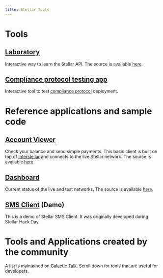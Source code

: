 ```yaml
---
title: Stellar Tools
---
```

# Tools

## [Laboratory](https://www.stellar.org/laboratory/)
Interactive way to learn the Stellar API. The source is available [here](https://github.com/stellar/laboratory).

## [Compliance protocol testing app](https://gostellar.org)
Interactive tool to test [compliance protocol](https://www.stellar.org/developers/guides/compliance-protocol.html) deployment.

# Reference applications and sample code

## [Account Viewer](https://www.stellar.org/account-viewer/)
Check your balance and send simple payments. This basic client is built on top of [Interstellar](https://github.com/stellar/interstellar) and connects to the live Stellar network. The source is available [here](https://github.com/stellar/account-viewer).

## [Dashboard](http://dashboard.stellar.org)
Current status of the live and test networks. The source is available [here](https://github.com/stellar/dashboard).

## [SMS Client](https://github.com/stellar/stellar-sms-client) (Demo)
This is a demo of Stellar SMS Client. It was originally developed during Stellar Hack Day.

# Tools and Applications created by the community
A list is maintained on [Galactic Talk](https://galactictalk.org/d/14-projects-built-on-stellar). Scroll down for tools that are useful for developers.
